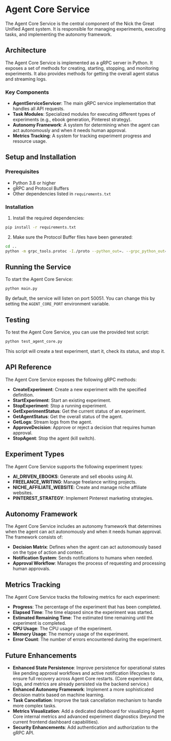 # Agent Core Service

The Agent Core Service is the central component of the Nick the Great Unified Agent system. It is responsible for managing experiments, executing tasks, and implementing the autonomy framework.

## Architecture

The Agent Core Service is implemented as a gRPC server in Python. It exposes a set of methods for creating, starting, stopping, and monitoring experiments. It also provides methods for getting the overall agent status and streaming logs.

### Key Components

- **AgentServiceServicer**: The main gRPC service implementation that handles all API requests.
- **Task Modules**: Specialized modules for executing different types of experiments (e.g., ebook generation, Pinterest strategy).
- **Autonomy Framework**: A system for determining when the agent can act autonomously and when it needs human approval.
- **Metrics Tracking**: A system for tracking experiment progress and resource usage.

## Setup and Installation

### Prerequisites

- Python 3.8 or higher
- gRPC and Protocol Buffers
- Other dependencies listed in `requirements.txt`

### Installation

1. Install the required dependencies:

```bash
pip install -r requirements.txt
```

2. Make sure the Protocol Buffer files have been generated:

```bash
cd ..
python -m grpc_tools.protoc -I./proto --python_out=. --grpc_python_out=. ./proto/agent.proto
```

## Running the Service

To start the Agent Core Service:

```bash
python main.py
```

By default, the service will listen on port 50051. You can change this by setting the `AGENT_CORE_PORT` environment variable.

## Testing

To test the Agent Core Service, you can use the provided test script:

```bash
python test_agent_core.py
```

This script will create a test experiment, start it, check its status, and stop it.

## API Reference

The Agent Core Service exposes the following gRPC methods:

- **CreateExperiment**: Create a new experiment with the specified definition.
- **StartExperiment**: Start an existing experiment.
- **StopExperiment**: Stop a running experiment.
- **GetExperimentStatus**: Get the current status of an experiment.
- **GetAgentStatus**: Get the overall status of the agent.
- **GetLogs**: Stream logs from the agent.
- **ApproveDecision**: Approve or reject a decision that requires human approval.
- **StopAgent**: Stop the agent (kill switch).

## Experiment Types

The Agent Core Service supports the following experiment types:

- **AI_DRIVEN_EBOOKS**: Generate and sell ebooks using AI.
- **FREELANCE_WRITING**: Manage freelance writing projects.
- **NICHE_AFFILIATE_WEBSITE**: Create and manage niche affiliate websites.
- **PINTEREST_STRATEGY**: Implement Pinterest marketing strategies.

## Autonomy Framework

The Agent Core Service includes an autonomy framework that determines when the agent can act autonomously and when it needs human approval. The framework consists of:

- **Decision Matrix**: Defines when the agent can act autonomously based on the type of action and context.
- **Notification System**: Sends notifications to humans when needed.
- **Approval Workflow**: Manages the process of requesting and processing human approvals.

## Metrics Tracking

The Agent Core Service tracks the following metrics for each experiment:

- **Progress**: The percentage of the experiment that has been completed.
- **Elapsed Time**: The time elapsed since the experiment was started.
- **Estimated Remaining Time**: The estimated time remaining until the experiment is completed.
- **CPU Usage**: The CPU usage of the experiment.
- **Memory Usage**: The memory usage of the experiment.
- **Error Count**: The number of errors encountered during the experiment.

## Future Enhancements

- **Enhanced State Persistence**: Improve persistence for operational states like pending approval workflows and active notification lifecycles to ensure full recovery across Agent Core restarts. (Core experiment data, logs, and metrics are already persisted via the backend service.)
- **Enhanced Autonomy Framework**: Implement a more sophisticated decision matrix based on machine learning.
- **Task Cancellation**: Improve the task cancellation mechanism to handle more complex tasks.
- **Metrics Visualization**: Add a dedicated dashboard for visualizing Agent Core internal metrics and advanced experiment diagnostics (beyond the current frontend dashboard capabilities).
- **Security Enhancements**: Add authentication and authorization to the gRPC API.
